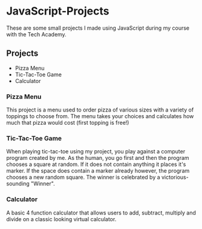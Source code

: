 # JavaScript-Projects

These are some small projects I made using JavaScript during my course with the Tech Academy.

<h2>Projects</h2>

<ul>
  <li href="https://github.com/Acentrix-Dean/JavaScript-Projects/tree/main/Basic%20Javascript%20Projects/Pizza_Project">Pizza Menu</li>
  <li href="https://github.com/Acentrix-Dean/JavaScript-Projects/tree/main/Basic%20Javascript%20Projects/Tic_Tac_Toe">Tic-Tac-Toe Game</li>
  <li href="https://github.com/Acentrix-Dean/JavaScript-Projects/tree/main/Basic%20Javascript%20Projects/Calculator_Project">Calculator</li>
</ul>

<h3>Pizza Menu</h3>
This project is a menu used to order pizza of various sizes with a variety of toppings to choose from. The menu takes your choices and calculates how much that pizza would cost (first topping is free!)

<h3>Tic-Tac-Toe Game</h3>
When playing tic-tac-toe using my project, you play against a computer program created by me. As the human, you go first and then the program chooses a square at random. If it does not contain anything it places it's marker. If the space does contain a marker already however, the program chooses a new random square. The winner is celebrated by a victorious-sounding "Winner".

<h3>Calculator</h3>
A basic 4 function calculator that allows users to add, subtract, multiply and divide on a classic looking virtual calculator.
